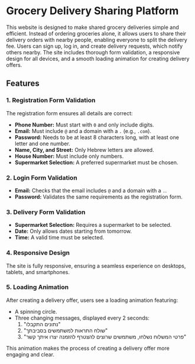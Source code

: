 # Grocery Delivery Sharing Platform

This website is designed to make shared grocery deliveries simple and efficient. Instead of ordering groceries alone, it allows users to share their delivery orders with nearby people, enabling everyone to split the delivery fee. Users can sign up, log in, and create delivery requests, which notify others nearby. The site includes thorough form validation, a responsive design for all devices, and a smooth loading animation for creating delivery offers.

## Features

### 1. Registration Form Validation
The registration form ensures all details are correct:
- **Phone Number:** Must start with `0` and only include digits.
- **Email:** Must include `@` and a domain with a `.` (e.g., `.com`).
- **Password:** Needs to be at least 8 characters long, with at least one letter and one number.
- **Name, City, and Street:** Only Hebrew letters are allowed.
- **House Number:** Must include only numbers.
- **Supermarket Selection:** A preferred supermarket must be chosen.

### 2. Login Form Validation
- **Email:** Checks that the email includes `@` and a domain with a `.`.
- **Password:** Validates the same requirements as the registration form.

### 3. Delivery Form Validation
- **Supermarket Selection:** Requires a supermarket to be selected.
- **Date:** Only allows dates starting from tomorrow.
- **Time:** A valid time must be selected.

### 4. Responsive Design
The site is fully responsive, ensuring a seamless experience on desktops, tablets, and smartphones.

### 5. Loading Animation
After creating a delivery offer, users see a loading animation featuring:
- A spinning circle.
- Three changing messages, displayed every 2 seconds:
  1. "נתונים התקבלו"
  2. "שולח התראות למשתמשים בסביבתך"
  3. "פרטי המשלוח נשלחו, משתמשים שרוצים להצטרף להזמנה יצרו איתך קשר"

This animation makes the process of creating a delivery offer more engaging and clear.
